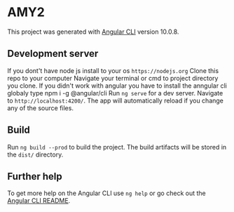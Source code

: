 # AMY2

This project was generated with [Angular CLI](https://github.com/angular/angular-cli) version 10.0.8.

## Development server
If you dont't have node js install to your os `https://nodejs.org`
Clone this repo to your computer
Navigate your terminal or cmd to project directory you clone.
If you didn't work with angular you have to install the anngular cli globaly type npm i -g @angular/cli
Run `ng serve` for a dev server. Navigate to `http://localhost:4200/`. The app will automatically reload if you change any of the source files.

## Build

Run `ng build --prod` to build the project. The build artifacts will be stored in the `dist/` directory.


## Further help

To get more help on the Angular CLI use `ng help` or go check out the [Angular CLI README](https://github.com/angular/angular-cli/blob/master/README.md).
